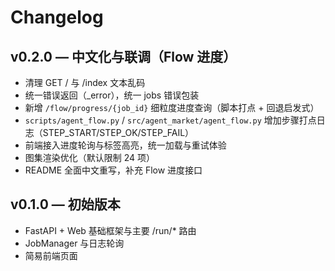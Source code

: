 # Changelog

## v0.2.0 — 中文化与联调（Flow 进度）
- 清理 GET / 与 /index 文本乱码
- 统一错误返回（_error），统一 jobs 错误包装
- 新增 `/flow/progress/{job_id}` 细粒度进度查询（脚本打点 + 回退启发式）
- `scripts/agent_flow.py` / `src/agent_market/agent_flow.py` 增加步骤打点日志（STEP_START/STEP_OK/STEP_FAIL）
- 前端接入进度轮询与标签高亮，统一加载与重试体验
- 图集渲染优化（默认限制 24 项）
- README 全面中文重写，补充 Flow 进度接口

## v0.1.0 — 初始版本
- FastAPI + Web 基础框架与主要 /run/* 路由
- JobManager 与日志轮询
- 简易前端页面
